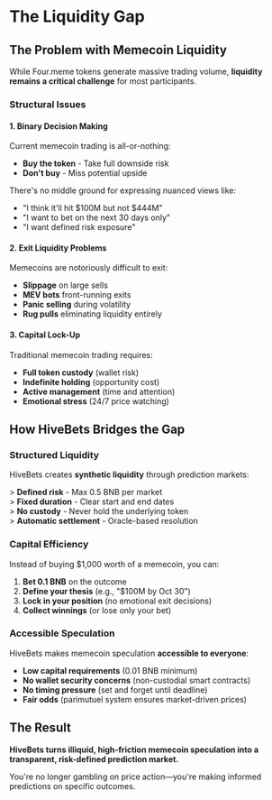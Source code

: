# The Liquidity Gap

## The Problem with Memecoin Liquidity

While Four.meme tokens generate massive trading volume, **liquidity remains a critical challenge** for most participants.

### Structural Issues

#### 1. Binary Decision Making

Current memecoin trading is all-or-nothing:

* **Buy the token** - Take full downside risk
* **Don't buy** - Miss potential upside

There's no middle ground for expressing nuanced views like:

* "I think it'll hit $100M but not $444M"
* "I want to bet on the next 30 days only"
* "I want defined risk exposure"

#### 2. Exit Liquidity Problems

Memecoins are notoriously difficult to exit:

* **Slippage** on large sells
* **MEV bots** front-running exits
* **Panic selling** during volatility
* **Rug pulls** eliminating liquidity entirely

#### 3. Capital Lock-Up

Traditional memecoin trading requires:

* **Full token custody** (wallet risk)
* **Indefinite holding** (opportunity cost)
* **Active management** (time and attention)
* **Emotional stress** (24/7 price watching)

## How HiveBets Bridges the Gap

### Structured Liquidity

HiveBets creates **synthetic liquidity** through prediction markets:

\> **Defined risk** - Max 0.5 BNB per market\
\> **Fixed duration** - Clear start and end dates\
\> **No custody** - Never hold the underlying token\
\> **Automatic settlement** - Oracle-based resolution

### Capital Efficiency

Instead of buying $1,000 worth of a memecoin, you can:

1. **Bet 0.1 BNB** on the outcome
2. **Define your thesis** (e.g., "$100M by Oct 30")
3. **Lock in your position** (no emotional exit decisions)
4. **Collect winnings** (or lose only your bet)

### Accessible Speculation

HiveBets makes memecoin speculation **accessible to everyone**:

* **Low capital requirements** (0.01 BNB minimum)
* **No wallet security concerns** (non-custodial smart contracts)
* **No timing pressure** (set and forget until deadline)
* **Fair odds** (parimutuel system ensures market-driven prices)

## The Result

**HiveBets turns illiquid, high-friction memecoin speculation into a transparent, risk-defined prediction market.**

You're no longer gambling on price action—you're making informed predictions on specific outcomes.
